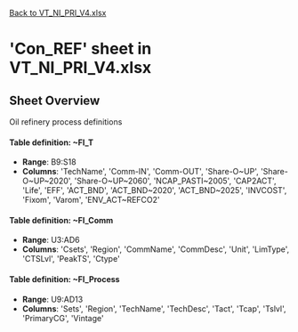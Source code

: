 [Back to VT_NI_PRI_V4.xlsx](README.md)

# 'Con_REF' sheet in VT_NI_PRI_V4.xlsx

## Sheet Overview

Oil refinery process definitions

#### Table definition: ~FI_T
- **Range**: B9:S18
- **Columns**: 'TechName', 'Comm-IN', 'Comm-OUT', 'Share-O~UP', 'Share-O~UP~2020', 'Share-O~UP~2060', 'NCAP_PASTI~2005', 'CAP2ACT', 'Life', 'EFF', 'ACT_BND', 'ACT_BND~2020', 'ACT_BND~2025', 'INVCOST', 'Fixom', 'Varom', 'ENV_ACT~REFCO2'

#### Table definition: ~FI_Comm
- **Range**: U3:AD6
- **Columns**: 'Csets', 'Region', 'CommName', 'CommDesc', 'Unit', 'LimType', 'CTSLvl', 'PeakTS', 'Ctype'

#### Table definition: ~FI_Process
- **Range**: U9:AD13
- **Columns**: 'Sets', 'Region', 'TechName', 'TechDesc', 'Tact', 'Tcap', 'Tslvl', 'PrimaryCG', 'Vintage'

